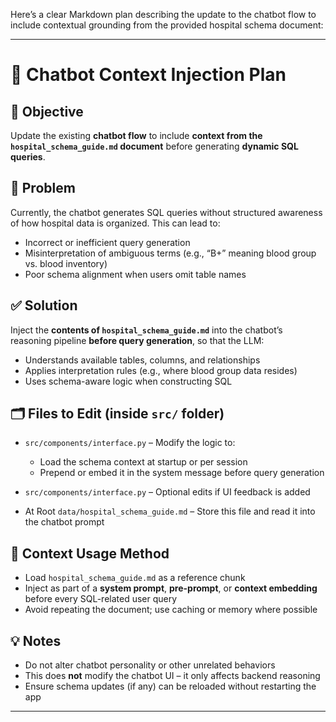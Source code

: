 Here’s a clear Markdown plan describing the update to the chatbot flow to include contextual grounding from the provided hospital schema document:

---

# 🧠 Chatbot Context Injection Plan

## 🎯 Objective

Update the existing **chatbot flow** to include **context from the `hospital_schema_guide.md` document** before generating **dynamic SQL queries**.

## 🧩 Problem

Currently, the chatbot generates SQL queries without structured awareness of how hospital data is organized. This can lead to:

* Incorrect or inefficient query generation
* Misinterpretation of ambiguous terms (e.g., “B+” meaning blood group vs. blood inventory)
* Poor schema alignment when users omit table names

## ✅ Solution

Inject the **contents of `hospital_schema_guide.md`** into the chatbot’s reasoning pipeline **before query generation**, so that the LLM:

* Understands available tables, columns, and relationships
* Applies interpretation rules (e.g., where blood group data resides)
* Uses schema-aware logic when constructing SQL

## 🗂️ Files to Edit (inside `src/` folder)

* `src/components/interface.py` – Modify the logic to:

  * Load the schema context at startup or per session
  * Prepend or embed it in the system message before query generation
* `src/components/interface.py` – Optional edits if UI feedback is added
* At Root `data/hospital_schema_guide.md` – Store this file and read it into the chatbot prompt

## 🧩 Context Usage Method

* Load `hospital_schema_guide.md` as a reference chunk
* Inject as part of a **system prompt**, **pre-prompt**, or **context embedding** before every SQL-related user query
* Avoid repeating the document; use caching or memory where possible

## 💡 Notes

* Do not alter chatbot personality or other unrelated behaviors
* This does **not** modify the chatbot UI – it only affects backend reasoning
* Ensure schema updates (if any) can be reloaded without restarting the app

---
